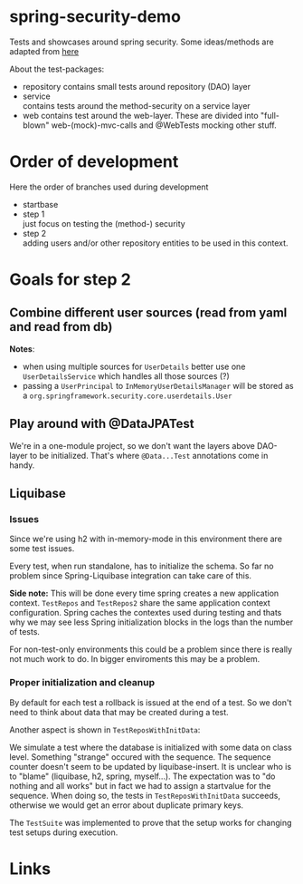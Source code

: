 # spring-security-demo
Tests and showcases around spring security. Some ideas/methods are adapted from [here][1]

About the test-packages:
- repository
  contains small tests around repository (DAO) layer
- service  
  contains tests around the method-security on a service layer
- web
  contains test around the web-layer. These are divided into "full-blown" web-(mock)-mvc-calls and @WebTests mocking other stuff.

# Order of development
Here the order of branches used during development
- startbase
- step 1  
  just focus on testing the (method-) security 
- step 2   
  adding users and/or other repository entities to be used in this context.


# Goals for step  2

## Combine different user sources (read from yaml and read from db)
**Notes**: 
- when using multiple sources for `UserDetails` better use one `UserDetailsService` which handles all those sources (?)
- passing a `UserPrincipal` to `InMemoryUserDetailsManager` will be stored as a `org.springframework.security.core.userdetails.User`

## Play around with @DataJPATest
We're in a one-module project, so we don't want the layers above DAO-layer to be initialized. That's where `@Data...Test` annotations come in handy. 

## Liquibase
### Issues
Since we're using h2 with in-memory-mode in this environment there are some test issues.

Every test, when run standalone, has to initialize the schema. So far no problem since Spring-Liquibase integration can take care of this. 

**Side note:** This will be done every time spring creates a new application context. `TestRepos` and `TestRepos2` share the same application context configuration. Spring caches the contextes used during testing and thats why we may see less Spring initialization blocks in the logs than the number of tests.

For non-test-only environments this could be a problem since there is really not much work to do. In bigger enviroments this may be a problem. 

### Proper initialization and cleanup

By default for each test a rollback is issued at the end of a test. So we don't need to think about data that may be created during a test.

Another aspect is shown in `TestReposWithInitData`: 

We simulate a test where the database is initialized with some data on class level. Something "strange" occured with the sequence. The sequence counter doesn't seem to be updated by liquibase-insert. It is unclear who is to "blame" (liquibase, h2, spring, myself...). The expectation was to "do nothing and all works" but in fact we had to assign a startvalue for the sequence. When doing so, the tests in `TestReposWithInitData` succeeds, otherwise we would get an error about duplicate primary keys.

The `TestSuite` was implemented to prove that the setup works for changing test setups during execution.

# Links
[1]: https://reflectoring.io/unit-testing-spring-boot/